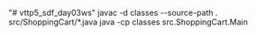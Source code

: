 "# vttp5_sdf_day03ws" 
javac -d classes --source-path . src/ShoppingCart/*.java
java -cp classes src.ShoppingCart.Main